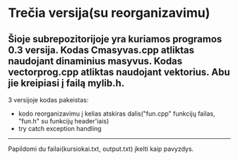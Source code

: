 # Trečia versija(su reorganizavimu)

Šioje subrepozitorijoje yra kuriamos programos 0.3 versija. 
Kodas Cmasyvas.cpp atliktas naudojant dinaminius masyvus.
Kodas vectorprog.cpp atliktas naudojant vektorius. 
Abu jie kreipiasi į failą mylib.h. 
--------------------------------------------------------
3 versijoje kodas pakeistas:
- kodo reorganizavimu į kelias atskiras dalis("fun.cpp" funkcijų failas, "fun.h" su funkcijų header'iais)
- try catch exception handling 
--------------------------------------------------------
Papildomi du failai(kursiokai.txt, output.txt) įkelti kaip pavyzdys.

